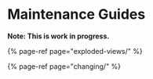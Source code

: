 # Maintenance Guides

**Note: This is work in progress.**

{% page-ref page="exploded-views/" %}

{% page-ref page="changing/" %}

